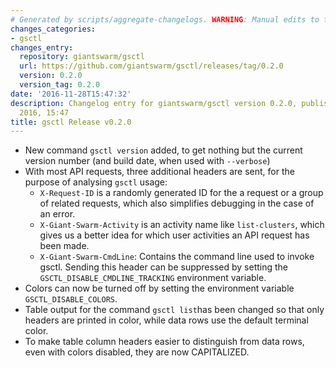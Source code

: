 ```yaml
---
# Generated by scripts/aggregate-changelogs. WARNING: Manual edits to this files will be overwritten.
changes_categories:
- gsctl
changes_entry:
  repository: giantswarm/gsctl
  url: https://github.com/giantswarm/gsctl/releases/tag/0.2.0
  version: 0.2.0
  version_tag: 0.2.0
date: '2016-11-28T15:47:32'
description: Changelog entry for giantswarm/gsctl version 0.2.0, published on 28 November
  2016, 15:47
title: gsctl Release v0.2.0
---
```


- New command `gsctl version` added, to get nothing but the current version number (and build date, when used with `--verbose`)
- With most API requests, three additional headers are sent, for the purpose of analysing `gsctl` usage:
  - `X-Request-ID` is a randomly generated ID for the a request or a group of related requests, which also simplifies debugging in the case of an error.
  - `X-Giant-Swarm-Activity` is an activity name like `list-clusters`, which gives us a better idea for which user activities an API request has been made.
  - `X-Giant-Swarm-CmdLine`: Contains the command line used to invoke gsctl. Sending this header can be suppressed by setting the `GSCTL_DISABLE_CMDLINE_TRACKING` environment variable.
- Colors can now be turned off by setting the environment variable `GSCTL_DISABLE_COLORS`.
- Table output for the command `gsctl list`has been changed so that only headers are printed in color, while data rows use the default terminal color.
- To make table column headers easier to distinguish from data rows, even with colors disabled, they are now CAPITALIZED.


